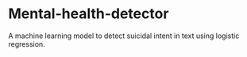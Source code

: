 # Mental-health-detector
A machine learning model to detect suicidal intent in text using logistic regression.
